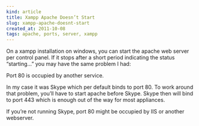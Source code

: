 ```yaml
---
kind: article
title: Xampp Apache Doesn’t Start
slug: xampp-apache-doesnt-start
created_at: 2011-10-08
tags: apache, ports, server, xampp
---
```


On a xampp installation on windows, you can start the apache web server per 
control panel. If it stops after a short period indicating the status 
“starting…” you may have the same problem I had:

Port 80 is occupied by another service.

In my case it was Skype which per default binds to port 80. 
To work around that problem, you’ll have to start apache before Skype. 
Skype then will bind to port 443 which is enough out of the way for most appliances.

If you’re not running Skype, port 80 might be occupied by IIS or another webserver.
